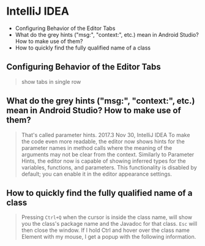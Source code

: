 # IntelliJ IDEA

<!-- MarkdownTOC -->

- Configuring Behavior of the Editor Tabs
- What do the grey hints \("msg:", "context:", etc.\) mean in Android Studio? How to make use of them?
- How to quickly find the fully qualified name of a class

<!-- /MarkdownTOC -->

## Configuring Behavior of the Editor Tabs
> show tabs in single row

## What do the grey hints ("msg:", "context:", etc.) mean in Android Studio? How to make use of them? 
> That's called parameter hints. 2017.3 Nov 30, IntelliJ IDEA
> To make the code even more readable, the editor now shows hints for the parameter names in method calls where the meaning of the arguments may not be clear from the context.
> Similarly to Parameter Hints, the editor now is capable of showing inferred types for the variables, functions, and parameters. This functionality is disabled by default; you can enable it in the editor appearance settings.

## How to quickly find the fully qualified name of a class
> Pressing `Ctrl+Q` when the cursor is inside the class name, will show you the class's package name and the Javadoc for that class. `Esc` will then close the window.
> If I hold Ctrl and hover over the class name Element with my mouse, I get a popup with the following information.
